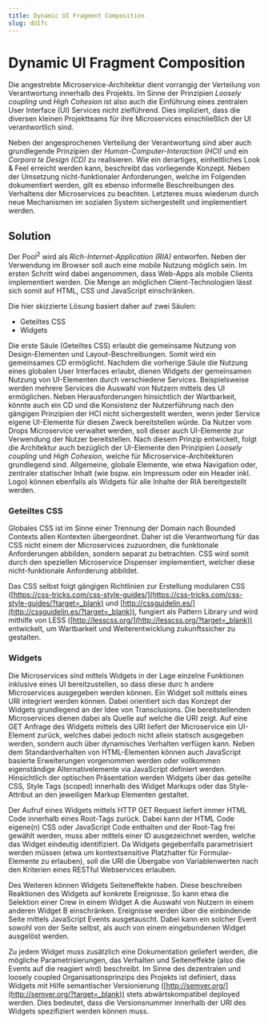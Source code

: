 ```yaml
---
title: Dynamic UI Fragment Composition
slug: dUIfc
---
```


# Dynamic UI Fragment Composition

Die angestrebte Microservice-Architektur dient vorrangig der Verteilung von Verantwortung innerhalb des Projekts. Im Sinne der Prinzipien _Loosely
coupling_ und _High Cohesion_ ist also auch die Einführung eines zentralen User Interface (UI) Services nicht zielführend. Dies impliziert, dass die diversen
kleinen Projektteams für ihre Microservices einschließlich der UI verantwortlich sind.

Neben der angesprochenen Verteilung der Verantwortung sind aber auch grundlegende Prinzipien der _Human-Computer-Interaction (HCI)_ und ein _Corpora
te Design (CD)_ zu realisieren. Wie ein derartiges, einheitliches Look & Feel erreicht werden kann, beschreibt das vorliegende Konzept. Neben der
Umsetzung nicht-funktionaler Anforderungen, welche im Folgenden dokumentiert werden, gilt es ebenso informelle Beschreibungen des Verhaltens der
Microservices zu beachten. Letzteres muss wiederum durch neue Mechanismen im sozialen System sichergestellt und implementiert werden.

## Solution
Der Pool<sup>2</sup> wird als _Rich-Internet-Application (RIA)_ entworfen. Neben der Verwendung im Browser soll auch eine mobile Nutzung möglich sein. Im ersten
Schritt wird dabei angenommen, dass Web-Apps als mobile Clients implementiert werden. Die Menge an möglichen Client-Technologien lässt sich somit
auf HTML, CSS und JavaScript einschränken.

Die hier skizzierte Lösung basiert daher auf zwei Säulen:
* Geteiltes CSS
* Widgets

Die erste Säule (Geteiltes CSS) erlaubt die gemeinsame Nutzung von Design-Elementen und Layout-Beschreibungen. Somit wird ein gemeinsames CD
ermöglicht. Nachdem die vorherige Säule die Nutzung eines globalen User Interfaces erlaubt, dienen Widgets der gemeinsamen Nutzung von UI-Elementen 
durch verschiedene Services. Beispielsweise werden mehrere Services die Auswahl von Nutzern mittels des UI ermöglichen. Neben
Herausforderungen hinsichtlich der Wartbarkeit, könnte auch ein CD und die Konsistenz der Nutzerführung nach den gängigen Prinzipien der HCI nicht
sichergestellt werden, wenn jeder Service eigene UI-Elemente für diesen Zweck bereitstellen würde. Da Nutzer vom Drops Microservice verwaltet werden,
soll dieser auch UI-Elemente zur Verwendung der Nutzer bereitstellen. Nach diesem Prinzip entwickelt, folgt die Architektur auch bezüglich der UI-Elemente 
den Prinzipien _Loosely coupling_ und _High Cohesion_, welche für Microservice-Architekturen grundlegend sind. Allgemeine, globale Elemente,
wie etwa Navigation oder, zentraler statischer Inhalt (wie bspw. ein Impressum oder ein Header inkl. Logo) können ebenfalls als Widgets für alle Inhalte
der RIA bereitgestellt werden.

### Geteiltes CSS
Globales CSS ist im Sinne einer Trennung der Domain nach Bounded Contexts allen Kontexten übergeordnet. Daher ist die Verantwortung für das CSS
nicht einem der Microservices zuzuordnen, die funktionale Anforderungen abbilden, sondern separat zu betrachten. CSS wird somit durch den speziellen
Microservice Dispenser implementiert, welcher diese nicht-funktionale Anforderung abbildet.

Das CSS selbst folgt gängigen Richtlinien zur Erstellung modularen CSS ([https://css-tricks.com/css-style-guides/](https://css-tricks.com/css-style-guides/?target=_blank) 
und [http://cssguidelin.es/](http://cssguidelin.es/?target=_blank)), fungiert als Pattern Library und wird mithilfe von LESS ([http://lesscss.org/](http://lesscss.org/?target=_blank)) entwickelt, 
um Wartbarkeit und Weiterentwicklung zukunftssicher zu gestalten.

### Widgets
Die Microservices sind mittels Widgets in der Lage einzelne Funktionen inklusive eines UI bereitzustellen, so dass diese durc h andere Microservices
ausgegeben werden können. Ein Widget soll mittels eines URI integriert werden können. Dabei orientiert sich das Konzept der Widgets grundlegend an
der Idee von Transclusions. Die bereitstellenden Microservices dienen dabei als Quelle auf welche die URI zeigt. Auf eine GET Anfrage des Widgets
mittels des URI liefert der Microservice ein UI-Element zurück, welches dabei jedoch nicht allein statisch ausgegeben werden, sondern auch über
dynamisches Verhalten verfügen kann. Neben dem Standardverhalten von HTML-Elementen können auch JavaScript basierte Erweiterungen
vorgenommen werden oder vollkommen eigenständige Alternativelemente via JavaScript definiert werden. Hinsichtlich der optischen Präsentation werden
Widgets über das geteilte CSS, Style Tags (scoped) innerhalb des Widget Markups oder das Style-Attribut an den jeweiligen Markup Elementen gestaltet.

Der Aufruf eines Widgets mittels HTTP GET Request liefert immer HTML Code innerhalb eines Root-Tags zurück. Dabei kann der HTML Code eigene(n)
CSS oder JavaScript Code enthalten und der Root-Tag frei gewählt werden, muss aber mittels einer ID ausgezeichnet werden, welche das Widget
eindeutig identifiziert. Da Widgets gegebenfalls parametrisiert werden müssen (etwa um kontextsensitive Platzhalter für Formular-Elemente zu erlauben),
soll die URI die Übergabe von Variablenwerten nach den Kriterien eines RESTful Webservices erlauben.

Des Weiteren können Widgets Seiteneffekte haben. Diese beschreiben Reaktionen des Widgets auf konkrete Ereignisse. So kann etwa die Selektion einer
Crew in einem Widget A die Auswahl von Nutzern in einem anderen Widget B einschränken. Ereignisse werden über die einbindende Seite mittels
JavaScript Events ausgetauscht. Dabei kann ein solcher Event sowohl von der Seite selbst, als auch von einem eingebundenen Widget ausgelöst werden.

Zu jedem Widget muss zusätzlich eine Dokumentation geliefert werden, die mögliche Parametrisierungen, das Verhalten und Seiteneffekte (also die
Events auf die reagiert wird) beschreibt. Im Sinne des dezentralen und loosely coupled Organisationsprinzips des Projekts ist definiert, dass Widgets mit
Hilfe semantischer Versionierung ([http://semver.org/](http://semver.org/?target=_blank)) stets abwärtskompatibel deployed werden. Dies bedeutet, dass die Versionsnummer innerhalb der
URI des Widgets spezifiziert werden können muss.
